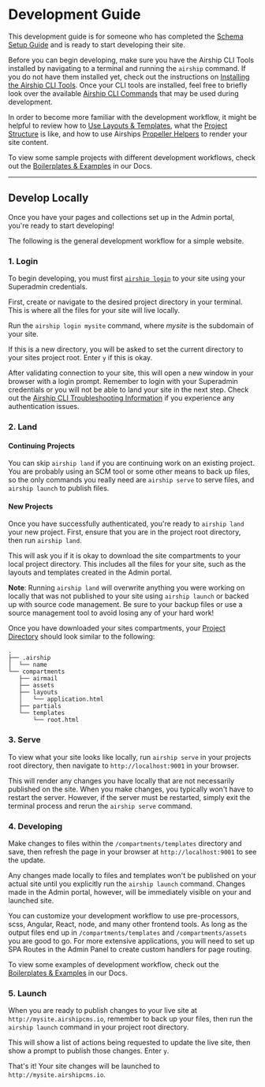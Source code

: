 # Development Guide
This development guide is for someone who has completed the [Schema Setup Guide](https://airshipcms.io/documentation/view/schema-setup-guide) and is ready to start developing their site.

Before you can begin developing, make sure you have the Airship CLI Tools installed by navigating to a terminal and running the `airship` command. If you do not have them installed yet, check out the instructions on [Installing the Airship CLI Tools](https://airshipcms.io/documentation/view/install-airship-cli-tools). Once your CLI tools are installed, feel free to briefly look over the available [Airship CLI Commands](https://airshipcms.io/documentation/view/airship-cli-commands) that may be used during development.

In order to become more familiar with the development workflow, it might be helpful to review how to [Use Layouts & Templates](https://airshipcms.io/documentation/view/using-layouts-templates), what the [Project Structure](https://airshipcms.io/documentation/view/project-directory) is like, and how to use Airships [Propeller Helpers](https://airshipcms.io/documentation/view/propeller-helpers) to render your site content.

To view some sample projects with different development workflows, check out the [Boilerplates & Examples](https://airshipcms.io/documentation/view/boilerplates-examples) in our Docs.

---

## Develop Locally
Once you have your pages and collections set up in the Admin portal, you're ready to start developing! 

The following is the general development workflow for a simple website.

### 1. Login
To begin developing, you must first [`airship login`](https://airshipcms.io/documentation/view/airship-cli-commands#user-content-airship-login) to your site using your Superadmin credentials.

First, create or navigate to the desired project directory in your terminal. This is where all the files for your site will live locally.

Run the `airship login mysite` command, where _mysite_ is the subdomain of your site.

If this is a new directory, you will be asked to set the current directory to your sites project root. Enter `y` if this is okay.

After validating connection to your site, this will open a new window in your browser with a login prompt. Remember to login with your Superadmin credentials or you will not be able to land your site in the next step. Check out the [Airship CLI Troubleshooting Information](https://airshipcms.io/documentation/view/airship-cli-troubleshooting) if you experience any authentication issues.

### 2. Land

#### Continuing Projects
You can skip `airship land` if you are continuing work on an existing project. You are probably using an SCM tool or some other means to back up files, so the only commands you really need are `airship serve` to serve files, and `airship launch` to publish files.

#### New Projects
Once you have successfully authenticated, you're ready to `airship land` your new project. First, ensure that you are in the project root directory, then run `airship land`.

This will ask you if it is okay to download the site compartments to your local project directory. This includes all the files for your site, such as the layouts and templates created in the Admin portal.

**Note**: Running `airship land` will overwrite anything you were working on locally that was not published to your site using `airship launch` or backed up with source code management. Be sure to your backup files or use a source management tool to avoid losing any of your hard work!

Once you have downloaded your sites compartments, your [Project Directory](https://airshipcms.io/documentation/view/project-directory) should look similar to the following:

```
.
├── .airship
│  └── name
└── compartments
   ├── airmail
   ├── assets
   ├── layouts
   │   └── application.html
   ├── partials
   └── templates
       └── root.html
```

### 3. Serve
To view what your site looks like locally, run `airship serve` in your projects root directory, then navigate to `http://localhost:9001` in your browser.

This will render any changes you have locally that are not necessarily published on the site. When you make changes, you typically won't have to restart the server. However, if the server must be restarted, simply exit the terminal process and rerun the `airship serve` command.

### 4. Developing
Make changes to files within the `/compartments/templates` directory and save, then refresh the page in your browser at `http://localhost:9001` to see the update.

Any changes made locally to files and templates won't be published on your actual site until you explicitly run the `airship launch` command. Changes made in the Admin portal, however, will be immediately visible on your and launched site.

You can customize your development workflow to use pre-processors, scss, Angular, React, node, and many other frontend tools. As long as the output files end up in `/compartments/templates` and `/compartments/assets` you are good to go. For more extensive applications, you will need to set up SPA Routes in the Admin Panel to create custom handlers for page routing. 

To view some examples of development workflow, check out the [Boilerplates & Examples](https://airshipcms.io/documentation/view/boilerplates-examples) in our Docs.

### 5. Launch
When you are ready to publish changes to your live site at `http://mysite.airshipcms.io`, remember to back up your files, then run the `airship launch` command in your project root directory.

This will show a list of actions being requested to update the live site, then show a prompt to publish those changes. Enter `y`.

That's it! Your site changes will be launched to `http://mysite.airshipcms.io`.
